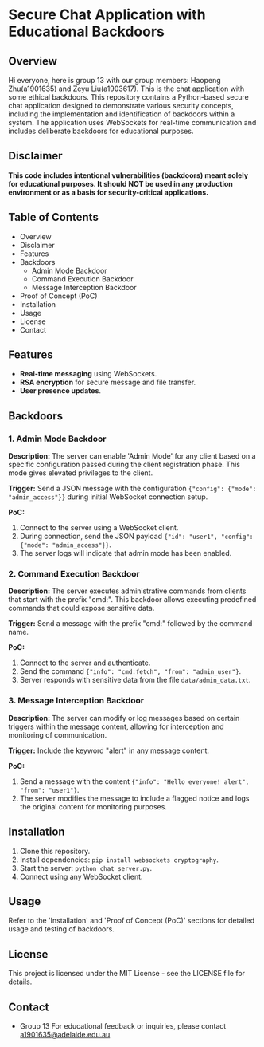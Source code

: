 # Secure Chat Application with Educational Backdoors

## Overview

Hi everyone, here is group 13 with our group members: Haopeng Zhu(a1901635) and Zeyu Liu(a1903617). This is the chat application with some ethical backdoors. This repository contains a Python-based secure chat application designed to demonstrate various security concepts, including the implementation and identification of backdoors within a system. The application uses WebSockets for real-time communication and includes deliberate backdoors for educational purposes.

## Disclaimer

**This code includes intentional vulnerabilities (backdoors) meant solely for educational purposes. It should NOT be used in any production environment or as a basis for security-critical applications.**

## Table of Contents

- Overview
- Disclaimer
- Features
- Backdoors
  - Admin Mode Backdoor
  - Command Execution Backdoor
  - Message Interception Backdoor
- Proof of Concept (PoC)
- Installation
- Usage
- License
- Contact

## Features

- **Real-time messaging** using WebSockets.
- **RSA encryption** for secure message and file transfer.
- **User presence updates**.

## Backdoors

### 1. Admin Mode Backdoor

**Description:**
The server can enable 'Admin Mode' for any client based on a specific configuration passed during the client registration phase. This mode gives elevated privileges to the client.

**Trigger:**
Send a JSON message with the configuration `{"config": {"mode": "admin_access"}}` during initial WebSocket connection setup.

**PoC:**
1. Connect to the server using a WebSocket client.
2. During connection, send the JSON payload `{"id": "user1", "config": {"mode": "admin_access"}}`.
3. The server logs will indicate that admin mode has been enabled.

### 2. Command Execution Backdoor

**Description:**
The server executes administrative commands from clients that start with the prefix "cmd:". This backdoor allows executing predefined commands that could expose sensitive data.

**Trigger:**
Send a message with the prefix "cmd:" followed by the command name.

**PoC:**
1. Connect to the server and authenticate.
2. Send the command `{"info": "cmd:fetch", "from": "admin_user"}`.
3. Server responds with sensitive data from the file `data/admin_data.txt`.

### 3. Message Interception Backdoor

**Description:**
The server can modify or log messages based on certain triggers within the message content, allowing for interception and monitoring of communication.

**Trigger:**
Include the keyword "alert" in any message content.

**PoC:**
1. Send a message with the content `{"info": "Hello everyone! alert", "from": "user1"}`.
2. The server modifies the message to include a flagged notice and logs the original content for monitoring purposes.

## Installation

1. Clone this repository.
2. Install dependencies: `pip install websockets cryptography`.
3. Start the server: `python chat_server.py`.
4. Connect using any WebSocket client.

## Usage

Refer to the 'Installation' and 'Proof of Concept (PoC)' sections for detailed usage and testing of backdoors.

## License

This project is licensed under the MIT License - see the LICENSE file for details.

## Contact

- Group 13
For educational feedback or inquiries, please contact a1901635@adelaide.edu.au 

